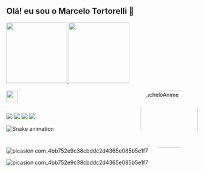 ## Olá! eu sou o Marcelo Tortorelli 👋

<div> 
  <a href="https://github.com/marcelotortorelli">
  <img height="160em" width"140em" src="https://github-readme-stats.vercel.app/api?username=marcelotortorelli&show_icons=true&theme=dracula&include_all_commits=true&count_private=true"/>
  <img height="160em" width"140em" src="https://github-readme-stats.vercel.app/api/top-langs/?username=marcelotortorelli&layout=compact&langs_count=7&theme=dracula"/>
</div>

<div style="display: inline_block"><br>
  <img height="30"  src="https://cdn.jsdelivr.net/gh/devicons/devicon/icons/java/java-original-wordmark.svg" />
  <img align="right" alt="tcheloAnime" height="150" style="border-radius:50px;" src="https://user-images.githubusercontent.com/102193958/192245596-2c3f47ef-24cf-48c3-931f-a0cad23abbb8.gif">
  
  </div>
  
 
  
  ##
  
  <div> 
  <a href="https://www.youtube.com/channel/UCENjoHOAyGtbTt16MBd1mQA" target="_blank"><img src="https://img.shields.io/badge/YouTube-FF0000?style=for-the-badge&logo=youtube&logoColor=white" target="_blank"></a>
  <a href="https://instagram.com/tortorelli__" target="_blank"><img src="https://img.shields.io/badge/-Instagram-%23E4405F?style=for-the-badge&logo=instagram&logoColor=white" target="_blank"></a>
 	<a href="https://www.twitch.tv/eTchelo" target="_blank"><img src="https://img.shields.io/badge/Twitch-9146FF?style=for-the-badge&logo=twitch&logoColor=white" target="_blank"></a> 
  <a href = "mailto:marcelo.marini64@gmail.com"><img src="https://img.shields.io/badge/-Gmail-%23333?style=for-the-badge&logo=gmail&logoColor=white" target="_blank"></a> 
 
  ![Snake animation](https://github.com/marcelotortorelli/marcelotortorelli/blob/output/github-contribution-grid-snake.svg)
 
</div>
  
  ![picasion com_4bb752e9c38cbddc2d4365e085b5e1f7](https://user-images.githubusercontent.com/102193958/192245596-2c3f47ef-24cf-48c3-931f-a0cad23abbb8.gif)

  ![picasion com_4bb752e9c38cbddc2d4365e085b5e1f7](https://user-images.githubusercontent.com/102193958/192245596-2c3f47ef-24cf-48c3-931f-a0cad23abbb8.gif)

